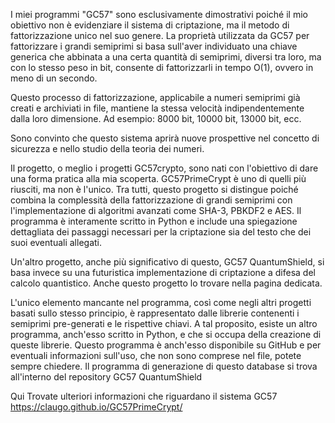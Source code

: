 I miei programmi "GC57" sono esclusivamente dimostrativi poiché il mio obiettivo non è evidenziare il sistema di criptazione, ma il metodo di fattorizzazione unico nel suo genere. La proprietà utilizzata da GC57 per fattorizzare i grandi semiprimi si basa sull'aver individuato una chiave generica che abbinata a una certa quantità di semiprimi, diversi tra loro, ma con lo stesso peso in bit, consente di fattorizzarli in tempo O(1), ovvero in meno di un secondo.

Questo processo di fattorizzazione, applicabile a numeri semiprimi già creati e archiviati in file, mantiene la stessa velocità indipendentemente dalla loro dimensione. Ad esempio: 8000 bit, 10000 bit, 13000 bit, ecc.

Sono convinto che questo sistema aprirà nuove prospettive nel concetto di sicurezza e nello studio della teoria dei numeri.

Il progetto, o meglio i progetti GC57crypto, sono nati con l'obiettivo di dare una forma pratica alla mia scoperta. GC57PrimeCrypt è uno di quelli più riusciti, ma non è l'unico.
Tra tutti, questo progetto si distingue poiché combina la complessità della fattorizzazione di grandi semiprimi con l'implementazione di algoritmi avanzati
come SHA-3, PBKDF2 e AES.  Il programma è interamente scritto in Python e include una spiegazione dettagliata dei passaggi necessari per la criptazione sia del testo che dei suoi
eventuali allegati. 

Un'altro progetto, anche più significativo di questo, GC57 QuantumShield, si basa invece su una futuristica implementazione di criptazione a difesa del calcolo quantistico. Anche questo progetto lo trovare nella pagina dedicata.

L'unico elemento mancante nel programma, così come negli altri progetti basati sullo stesso principio, è rappresentato dalle librerie contenenti i semiprimi
pre-generati e le rispettive chiavi. A tal proposito, esiste un altro programma, anch'esso scritto in Python, e che si occupa della creazione di queste librerie. 
Questo programma è anch'esso disponibile su GitHub e per eventuali informazioni sull'uso, che non sono comprese nel file, potete sempre chiedere. Il programma di generazione di questo database si trova all'interno del repository GC57 QuantumShield

Qui Trovate ulteriori informazioni che riguardano il sistema GC57 https://claugo.github.io/GC57PrimeCrypt/
